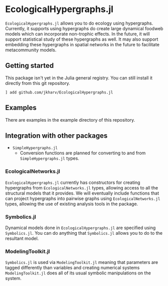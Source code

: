 # EcologicalHypergraphs.jl

`EcologicalHypergraphs.jl` allows you to do ecology using hypergraphs. Currently, it 
supports using hypergraphs do create large dynamical foodweb models which can incorporate
non-trophic effects. In the future, it will support statistical study of these hypergraphs
as well. It may also support embedding these hypergraphs in spatial networks in the
future to facilitate metacommunity models.

## Getting started

This package isn't yet in the Julia general registry. You can still install it directly
from this git repository.

    ] add github.com/jkharv/EcologicalHypergraphs.jl

## Examples

There are examples in the example directory of this repository.

## Integration with other packages

* `SimpleHypergraphs.jl`
    * Conversion functions are planned for converting to and from `SimpleHypergraphs.jl`
    types.

### EcologicalNetworks.jl

`EcologicalHypergraphs.jl` currently has constructors for creating hypergraphs from
`EcologicalNetworks.jl` types, allowing access to all the structural models that it
provides. We will eventually include functions that can project hypergraphs into pairwise
graphs using `EcologicalNetworks.jl` types, allowing the use of existing analysis tools
in the package.

### Symbolics.jl

Dynamical models done in `EcologicalHypergraphs.jl` are specified using `Symbolics.jl`.
You can do anything that `Symbolics.jl` allows you to do to the resultant model.

### ModelingToolkit.jl

`Symbolics.jl` is used via `ModelingToolkit.jl` meaning that parameters are tagged
differently than variables and creating numerical systems `ModelingToolkit.jl` does
all of its usual symbolic manipulations on the system.